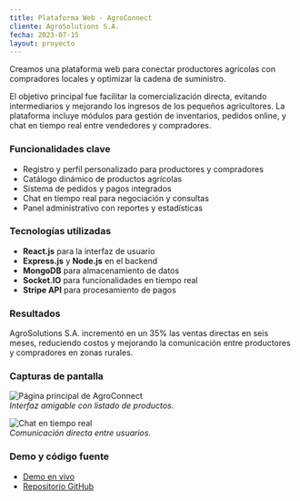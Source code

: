 ```yaml
---
title: Plataforma Web - AgroConnect  
cliente: AgroSolutions S.A.  
fecha: 2023-07-15  
layout: proyecto  
---
```


Creamos una plataforma web para conectar productores agrícolas con compradores locales y optimizar la cadena de suministro.

El objetivo principal fue facilitar la comercialización directa, evitando intermediarios y mejorando los ingresos de los pequeños agricultores. La plataforma incluye módulos para gestión de inventarios, pedidos online, y chat en tiempo real entre vendedores y compradores.

### Funcionalidades clave

- Registro y perfil personalizado para productores y compradores  
- Catálogo dinámico de productos agrícolas  
- Sistema de pedidos y pagos integrados  
- Chat en tiempo real para negociación y consultas  
- Panel administrativo con reportes y estadísticas  

### Tecnologías utilizadas

- **React.js** para la interfaz de usuario  
- **Express.js** y **Node.js** en el backend  
- **MongoDB** para almacenamiento de datos  
- **Socket.IO** para funcionalidades en tiempo real  
- **Stripe API** para procesamiento de pagos  

### Resultados

AgroSolutions S.A. incrementó en un 35% las ventas directas en seis meses, reduciendo costos y mejorando la comunicación entre productores y compradores en zonas rurales.

### Capturas de pantalla

![Página principal de AgroConnect](/assets/images/agroconnect-home.png)  
*Interfaz amigable con listado de productos.*

![Chat en tiempo real](https://tusitio.com/imagenes/agroconnect-chat.png)  
*Comunicación directa entre usuarios.*

### Demo y código fuente

- [Demo en vivo](https://demo.tusitio.com/agroconnect)  
- [Repositorio GitHub](https://github.com/tuusuario/agroconnect)